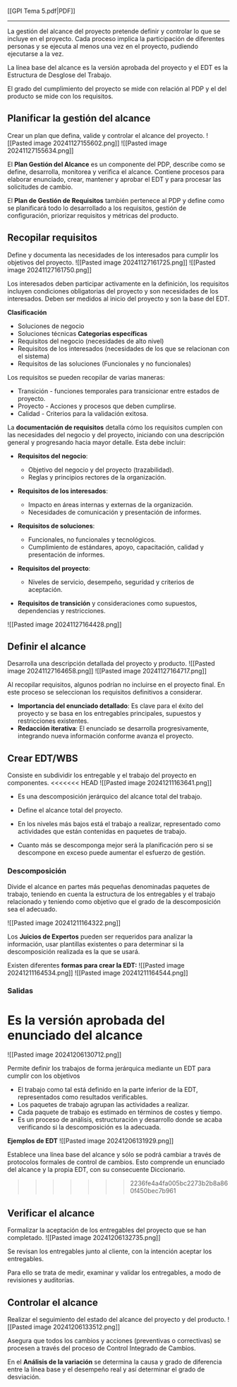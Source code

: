 [[GPI Tema 5.pdf|PDF]]
___
La gestión del alcance del proyecto pretende definir y controlar lo que se incluye en el proyecto.
Cada proceso implica la participación de diferentes personas y se ejecuta al menos una vez en el proyecto, pudiendo ejecutarse a la vez.

La línea base del alcance es la versión aprobada del proyecto y el EDT es la Estructura de Desglose del Trabajo.

El grado del cumplimiento del proyecto se mide con relación al PDP y el del producto se mide con los requisitos.

## Planificar la gestión del alcance
Crear un plan que defina, valide y controlar el alcance del proyecto.
![[Pasted image 20241127155602.png]]
![[Pasted image 20241127155634.png]]

El **Plan Gestión del Alcance** es un componente del PDP, describe como se define, desarrolla, monitorea y verifica el alcance. Contiene procesos para elaborar enunciado, crear, mantener y aprobar el EDT y para procesar las solicitudes de cambio.

El **Plan de Gestión de Requisitos** también pertenece al PDP y define como se planificará todo lo desarrollado a los requisitos, gestión de configuración, priorizar requisitos y métricas del producto.
## Recopilar requisitos
Define y documenta las necesidades de los interesados para cumplir los objetivos del proyecto.
![[Pasted image 20241127161725.png]]
![[Pasted image 20241127161750.png]]

Los interesados deben participar activamente en la definición, los requisitos incluyen condiciones obligatorias del proyecto y son necesidades de los interesados. Deben ser medidos al inicio del proyecto y son la base del EDT.

**Clasificación**
+ Soluciones de negocio
+ Soluciones técnicas
**Categorias específicas**
+ Requisitos del negocio (necesidades de alto nivel)
+ Requisitos de los interesados (necesidades de los que se relacionan con el sistema)
+ Requisitos de las soluciones (Funcionales y no funcionales)

Los requisitos se pueden recopilar de varias maneras:
+ Transición - funciones temporales para transicionar entre estados de proyecto.
+ Proyecto - Acciones y procesos que deben cumplirse.
+ Calidad - Criterios para la validación exitosa.

La **documentación de requisitos** detalla cómo los requisitos cumplen con las necesidades del negocio y del proyecto, iniciando con una descripción general y progresando hacia mayor detalle. Esta debe incluir:

+ **Requisitos del negocio**:
    - Objetivo del negocio y del proyecto (trazabilidad).
    - Reglas y principios rectores de la organización.

+ **Requisitos de los interesados**:
    - Impacto en áreas internas y externas de la organización.
    - Necesidades de comunicación y presentación de informes.

+ **Requisitos de soluciones**:
	+ Funcionales, no funcionales y tecnológicos.
	+ Cumplimiento de estándares, apoyo, capacitación, calidad y presentación de informes.

+ **Requisitos del proyecto**:  
    - Niveles de servicio, desempeño, seguridad y criterios de aceptación.

+ **Requisitos de transición** y consideraciones como supuestos, dependencias y restricciones.

![[Pasted image 20241127164428.png]]
## Definir el alcance
Desarrolla una descripción detallada del proyecto y producto.
![[Pasted image 20241127164658.png]]
![[Pasted image 20241127164717.png]]

Al recopilar requisitos, algunos podrían no incluirse en el proyecto final. En este proceso se seleccionan los requisitos definitivos a considerar.

- **Importancia del enunciado detallado**: Es clave para el éxito del proyecto y se basa en los entregables principales, supuestos y restricciones existentes.
- **Redacción iterativa**: El enunciado se desarrolla progresivamente, integrando nueva información conforme avanza el proyecto.
## Crear EDT/WBS
Consiste en subdividir los entregable y el trabajo del proyecto en componentes.
<<<<<<< HEAD
![[Pasted image 20241211163641.png]]

+ Es una descomposición jerárquico del alcance total del trabajo.

+ Define el alcance total del proyecto.

+ En los niveles más bajos está el trabajo a realizar, representado como actividades que están contenidas en paquetes de trabajo. 

+ Cuanto más se descomponga mejor será la planificación pero si se descompone en exceso puede aumentar el esfuerzo de gestión.
### Descomposición
Divide el alcance en partes más pequeñas denominadas paquetes de trabajo, teniendo en cuenta la estructura de los entregables y el trabajo relacionado y teniendo como objetivo que el grado de la descomposición sea el adecuado.

![[Pasted image 20241211164322.png]]

Los **Juicios de Expertos** pueden ser requeridos para analizar la información, usar plantillas existentes o para determinar si la descomposición realizada es la que se usará.

Existen diferentes **formas para crear la EDT:**
![[Pasted image 20241211164534.png]]
![[Pasted image 20241211164544.png]]

### Salidas
Es la versión aprobada del enunciado del alcance
=======
![[Pasted image 20241206130712.png]]

Permite definir los trabajos de forma jerárquica mediante un EDT para cumplir con los objetivos
+ El trabajo como tal está definido en la parte inferior de la EDT, representados como resultados verificables.
+ Los paquetes de trabajo agrupan las actividades a realizar.
+ Cada paquete de trabajo es estimado en términos de costes y tiempo.
+ Es un proceso de análisis, estructuración y desarrollo donde se acaba verificando si la descomposición es la adecuada.

**Ejemplos de EDT**
![[Pasted image 20241206131929.png]]

Establece una línea base del alcance y sólo se podrá cambiar a través de protocolos formales de control de cambios. Esto comprende un enunciado del alcance y la propia EDT, con su consecuente Diccionario.
>>>>>>> 2236fe4a4fa005bc2273b2b8a860f450bec7b961
## Verificar el alcance
Formalizar la aceptación de los entregables del proyecto que se han completado.
![[Pasted image 20241206132735.png]]

Se revisan los entregables junto al cliente, con la intención aceptar los entregables.

Para ello se trata de medir, examinar y validar los entregables, a modo de revisiones y auditorías.
## Controlar el alcance
Realizar el seguimiento del estado del alcance del proyecto y del producto.
![[Pasted image 20241206133512.png]]

Asegura que todos los cambios y acciones (preventivas o correctivas) se procesen a través del proceso de Control Integrado de Cambios.

En el **Análisis de la variación** se determina la causa y grado de diferencia entre la línea base y el desempeño real y así determinar el grado de desviación.